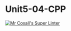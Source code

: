 # Unit5-04-CPP
[![Mr Coxall's Super Linter](https://github.com/ICS3U-Programming-JosephK/Unit5-04-CPP/workflows/Mr%20Coxall's%20Super%20Linter/badge.svg)](https://github.com/ICS3U-Programming-JosephK/Unit5-04-CPP/actions/)
